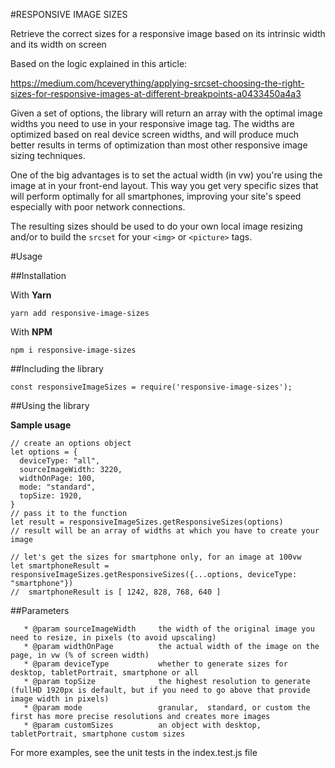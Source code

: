 #RESPONSIVE IMAGE SIZES

Retrieve the correct sizes for a responsive image based on its intrinsic width and its width on screen

Based on the logic explained in this article:

https://medium.com/hceverything/applying-srcset-choosing-the-right-sizes-for-responsive-images-at-different-breakpoints-a0433450a4a3

Given a set of options, the library will return an array with the optimal image widths you need to use in your responsive image tag.
The widths are optimized based on real device screen widths, and will produce much better results in terms of optimization than most other responsive image sizing techniques.

One of the big advantages is to set the actual width (in vw) you're using the image at in your front-end layout. This way you get very specific sizes that will perform optimally for all smartphones, improving your site's speed especially with poor network connections.

The resulting sizes should be used to do your own local image resizing and/or to build the `srcset` for your `<img>` or `<picture>` tags.


#Usage

##Installation

With **Yarn**

`yarn add responsive-image-sizes`

With **NPM**

`npm i responsive-image-sizes`

##Including the library

```
const responsiveImageSizes = require('responsive-image-sizes');

```
##Using the library

**Sample usage**

```
// create an options object
let options = {
  deviceType: "all",
  sourceImageWidth: 3220,
  widthOnPage: 100,
  mode: "standard",
  topSize: 1920,
}
// pass it to the function
let result = responsiveImageSizes.getResponsiveSizes(options)
// result will be an array of widths at which you have to create your image

// let's get the sizes for smartphone only, for an image at 100vw
let smartphoneResult = responsiveImageSizes.getResponsiveSizes({...options, deviceType: "smartphone"})
//  smartphoneResult is [ 1242, 828, 768, 640 ]

```

##Parameters
```
   * @param sourceImageWidth     the width of the original image you need to resize, in pixels (to avoid upscaling)
   * @param widthOnPage          the actual width of the image on the page, in vw (% of screen width)
   * @param deviceType           whether to generate sizes for desktop, tabletPortrait, smartphone or all
   * @param topSize              the highest resolution to generate (fullHD 1920px is default, but if you need to go above that provide image width in pixels)
   * @param mode                 granular,  standard, or custom the first has more precise resolutions and creates more images
   * @param customSizes          an object with desktop, tabletPortrait, smartphone custom sizes  
```

For more examples, see the unit tests in the index.test.js file
